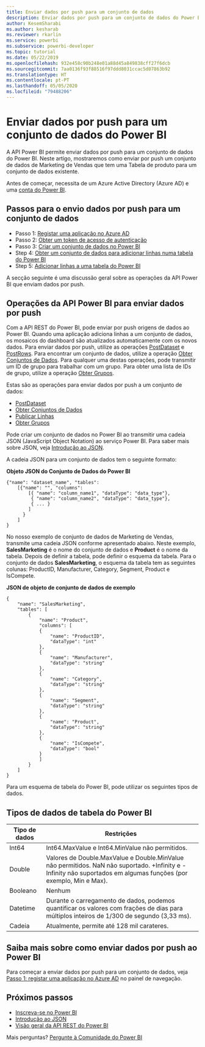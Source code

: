 ```yaml
---
title: Enviar dados por push para um conjunto de dados
description: Enviar dados por push para um conjunto de dados do Power BI
author: KesemSharabi
ms.author: kesharab
ms.reviewer: rkarlin
ms.service: powerbi
ms.subservice: powerbi-developer
ms.topic: tutorial
ms.date: 05/22/2019
ms.openlocfilehash: 932e458c90b248e01a88d45a849838cff27f6dcb
ms.sourcegitcommit: 7aa0136f93f88516f97ddd8031ccac5d07863b92
ms.translationtype: HT
ms.contentlocale: pt-PT
ms.lasthandoff: 05/05/2020
ms.locfileid: "79488206"
---
```

# <a name="push-data-into-a-power-bi-dataset"></a>Enviar dados por push para um conjunto de dados do Power BI

A API Power BI permite enviar dados por push para um conjunto de dados do Power BI. Neste artigo, mostraremos como enviar por push um conjunto de dados de Marketing de Vendas que tem uma Tabela de produto para um conjunto de dados existente.

Antes de começar, necessita de um Azure Active Directory (Azure AD) e uma [conta do Power BI](../embedded/create-an-azure-active-directory-tenant.md).

## <a name="steps-to-push-data-into-a-dataset"></a>Passos para o envio dados por push para um conjunto de dados

* Passo 1: [Registar uma aplicação no Azure AD](../embedded/register-app.md)
* Passo 2: [Obter um token de acesso de autenticação](walkthrough-push-data-get-token.md)
* Passo 3: [Criar um conjunto de dados no Power BI](walkthrough-push-data-create-dataset.md)
* Step 4: [Obter um conjunto de dados para adicionar linhas numa tabela do Power BI](walkthrough-push-data-get-datasets.md)
* Step 5: [Adicionar linhas a uma tabela do Power BI](walkthrough-push-data-add-rows.md)

A secção seguinte é uma discussão geral sobre as operações da API Power BI que enviam dados por push.

## <a name="power-bi-api-operations-to-push-data"></a>Operações da API Power BI para enviar dados por push

Com a API REST do Power BI, pode enviar por push origens de dados ao Power BI. Quando uma aplicação adiciona linhas a um conjunto de dados, os mosaicos do dashboard são atualizados automaticamente com os novos dados. Para enviar dados por push, utilize as operações [PostDataset](https://docs.microsoft.com/rest/api/power-bi/pushdatasets/datasets_postdataset) e [PostRows](https://docs.microsoft.com/rest/api/power-bi/pushdatasets/datasets_postrows). Para encontrar um conjunto de dados, utilize a operação [Obter Conjuntos de Dados](https://docs.microsoft.com/rest/api/power-bi/datasets/getdatasets). Para qualquer uma destas operações, pode transmitir um ID de grupo para trabalhar com um grupo. Para obter uma lista de IDs de grupo, utilize a operação [Obter Grupos](https://docs.microsoft.com/rest/api/power-bi/groups/getgroups).

Estas são as operações para enviar dados por push a um conjunto de dados:

* [PostDataset](https://docs.microsoft.com/rest/api/power-bi/pushdatasets/datasets_postdataset)
* [Obter Conjuntos de Dados](https://docs.microsoft.com/rest/api/power-bi/datasets/getdatasets)
* [Publicar Linhas](https://docs.microsoft.com/rest/api/power-bi/pushdatasets/datasets_postrows)
* [Obter Grupos](https://docs.microsoft.com/rest/api/power-bi/groups/getgroups)

Pode criar um conjunto de dados no Power BI ao transmitir uma cadeia JSON (JavaScript Object Notation) ao serviço Power BI. Para saber mais sobre JSON, veja [Introdução ao JSON](https://json.org/).

A cadeia JSON para um conjunto de dados tem o seguinte formato:

**Objeto JSON do Conjunto de Dados do Power BI**

    {"name": "dataset_name", "tables":
        [{"name": "", "columns":
            [{ "name": "column_name1", "dataType": "data_type"},
             { "name": "column_name2", "dataType": "data_type"},
             { ... }
            ]
          }
        ]
    }

No nosso exemplo de conjunto de dados de Marketing de Vendas, transmite uma cadeia JSON conforme apresentado abaixo. Neste exemplo, **SalesMarketing** é o nome do conjunto de dados e **Product** é o nome da tabela. Depois de definir a tabela, pode definir o esquema da tabela. Para o conjunto de dados **SalesMarketing**, o esquema da tabela tem as seguintes colunas: ProductID, Manufacturer, Category, Segment, Product e IsCompete.

**JSON de objeto de conjunto de dados de exemplo**

    {
        "name": "SalesMarketing",
        "tables": [
            {
                "name": "Product",
                "columns": [
                {
                    "name": "ProductID",
                    "dataType": "int"
                },
                {
                    "name": "Manufacturer",
                    "dataType": "string"
                },
                {
                    "name": "Category",
                    "dataType": "string"
                },
                {
                    "name": "Segment",
                    "dataType": "string"
                },
                {
                    "name": "Product",
                    "dataType": "string"
                },
                {
                    "name": "IsCompete",
                    "dataType": "bool"
                }
                ]
            }
        ]
    }

Para um esquema de tabela do Power BI, pode utilizar os seguintes tipos de dados.

## <a name="power-bi-table-data-types"></a>Tipos de dados de tabela do Power BI

| **Tipo de dados** | **Restrições** |
| --- | --- |
| Int64 |Int64.MaxValue e Int64.MinValue não permitidos. |
| Double |Valores de Double.MaxValue e Double.MinValue não permitidos. NaN não suportado. +Infinity e -Infinity não suportados em algumas funções (por exemplo, Min e Max). |
| Booleano |Nenhum |
| Datetime |Durante o carregamento de dados, podemos quantificar os valores com frações de dias para múltiplos inteiros de 1/300 de segundo (3,33 ms). |
| Cadeia |Atualmente, permite até 128 mil carateres. |

## <a name="learn-more-about-pushing-data-into-power-bi"></a>Saiba mais sobre como enviar dados por push ao Power BI

Para começar a enviar dados por push para um conjunto de dados, veja [Passo 1: registar uma aplicação no Azure AD](../embedded/register-app.md) no painel de navegação.

## <a name="next-steps"></a>Próximos passos

* [Inscreva-se no Power BI](../embedded/create-an-azure-active-directory-tenant.md)  
* [Introdução ao JSON](https://json.org/)  
* [Visão geral da API REST do Power BI](overview-of-power-bi-rest-api.md)  

Mais perguntas? [Pergunte à Comunidade do Power BI](https://community.powerbi.com/)